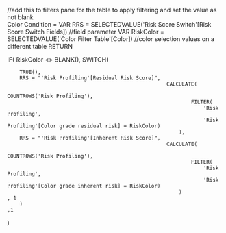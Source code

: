 //add this to filters pane for the table to apply filtering and set the value as not blank  
Color Condition = 
VAR RRS = SELECTEDVALUE('Risk Score Switch'[Risk Score Switch Fields])  //field parameter
VAR RiskColor = SELECTEDVALUE('Color Filter Table'[Color])   //color selection values on a different table
RETURN

IF( RiskColor <> BLANK(),
    SWITCH(
        
        TRUE(),
        RRS = "'Risk Profiling'[Residual Risk Score]",
                                                        CALCULATE(
                                                                COUNTROWS('Risk Profiling'),
                                                                FILTER(
                                                                    'Risk Profiling',
                                                                    'Risk Profiling'[Color grade residual risk] = RiskColor)
                                                            ),
        RRS = "'Risk Profiling'[Inherent Risk Score]",
                                                        CALCULATE(
                                                                COUNTROWS('Risk Profiling'),
                                                                FILTER(
                                                                    'Risk Profiling',
                                                                    'Risk Profiling'[Color grade inherent risk] = RiskColor)
                                                            ) 
    , 1
        )
    ,1

)
